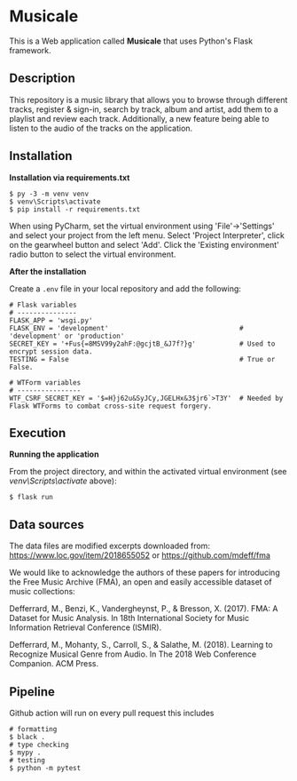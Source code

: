 # Musicale
This is a Web application called **Musicale** that uses Python's Flask framework.

## Description

This repository is a music library that allows you to browse through different tracks, register & sign-in, search by track, album and artist, add them to a playlist and review each track. Additionally, a new feature being able to listen to the audio of the tracks on the application.

## Installation

**Installation via requirements.txt**

```shell
$ py -3 -m venv venv
$ venv\Scripts\activate
$ pip install -r requirements.txt
```

When using PyCharm, set the virtual environment using 'File'->'Settings' and select your project from the left menu. Select 'Project Interpreter', click on the gearwheel button and select 'Add'. Click the 'Existing environment' radio button to select the virtual environment.

**After the installation**

Create a `.env` file in your local repository and add the following:

```
# Flask variables
# ---------------
FLASK_APP = 'wsgi.py'
FLASK_ENV = 'development'                                 # 'development' or 'production'
SECRET_KEY = '+Fus{=8MSV99y2ahF:@gcjtB_&J7f?}g'           # Used to encrypt session data.
TESTING = False                                           # True or False.

# WTForm variables
# ----------------
WTF_CSRF_SECRET_KEY = '$=H}j62u&SyJCy,JGELHx&3$jr6`>T3Y'  # Needed by Flask WTForms to combat cross-site request forgery.
```

## Execution

**Running the application**

From the project directory, and within the activated virtual environment (see _venv\Scripts\activate_ above):

```shell
$ flask run
```

## Data sources

The data files are modified excerpts downloaded from:
https://www.loc.gov/item/2018655052 or
https://github.com/mdeff/fma

We would like to acknowledge the authors of these papers for introducing the Free Music Archive (FMA), an open and easily accessible dataset of music collections:

Defferrard, M., Benzi, K., Vandergheynst, P., & Bresson, X. (2017). FMA: A Dataset for Music Analysis. In 18th International Society for Music Information Retrieval Conference (ISMIR).

Defferrard, M., Mohanty, S., Carroll, S., & Salathe, M. (2018). Learning to Recognize Musical Genre from Audio. In The 2018 Web Conference Companion. ACM Press.

## Pipeline

Github action will run on every pull request this includes

```shell
# formatting
$ black .
# type checking
$ mypy .
# testing
$ python -m pytest
```
